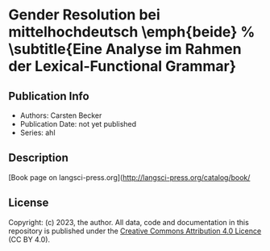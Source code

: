 # Gender Resolution bei mittelhochdeutsch \emph{beide} % \subtitle{Eine Analyse im Rahmen der Lexical-Functional Grammar}
## Publication Info
- Authors: Carsten Becker
- Publication Date: not yet published
- Series: ahl
## Description
[Book page on langsci-press.org](http://langsci-press.org/catalog/book/
## License
Copyright: (c) 2023, the author.
All data, code and documentation in this repository is published under the [Creative Commons Attribution 4.0 Licence](http://creativecommons.org/licenses/by/4.0/) (CC BY 4.0).
